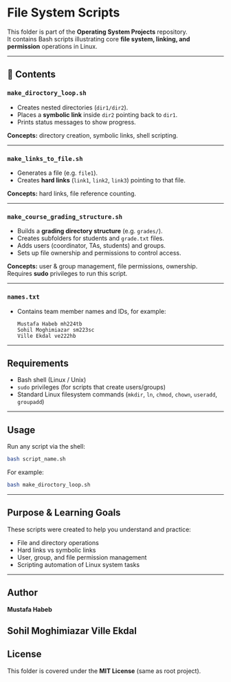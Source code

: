 # File System Scripts

This folder is part of the **Operating System Projects** repository.  
It contains Bash scripts illustrating core **file system, linking, and permission** operations in Linux.

---

## 📂 Contents

### `make_diroctory_loop.sh`
- Creates nested directories (`dir1/dir2`).  
- Places a **symbolic link** inside `dir2` pointing back to `dir1`.  
- Prints status messages to show progress.

**Concepts:** directory creation, symbolic links, shell scripting.

---

###  `make_links_to_file.sh`
- Generates a file (e.g. `file1`).  
- Creates **hard links** (`link1`, `link2`, `link3`) pointing to that file.  

**Concepts:** hard links, file reference counting.

---

###  `make_course_grading_structure.sh`
- Builds a **grading directory structure** (e.g. `grades/`).  
- Creates subfolders for students and `grade.txt` files.  
- Adds users (coordinator, TAs, students) and groups.  
- Sets up file ownership and permissions to control access.

**Concepts:** user & group management, file permissions, ownership.  
 Requires **sudo** privileges to run this script.

---

###  `names.txt`
- Contains team member names and IDs, for example:
  ```
  Mustafa Habeb mh224tb
  Sohil Moghimiazar sm223sc
  Ville Ekdal ve222hb
  ```

---

##  Requirements

- Bash shell (Linux / Unix)  
- `sudo` privileges (for scripts that create users/groups)  
- Standard Linux filesystem commands (`mkdir`, `ln`, `chmod`, `chown`, `useradd`, `groupadd`)  

---

##  Usage

Run any script via the shell:
```bash
bash script_name.sh
```

For example:
```bash
bash make_diroctory_loop.sh
```

---

##  Purpose & Learning Goals

These scripts were created to help you understand and practice:
- File and directory operations  
- Hard links vs symbolic links  
- User, group, and file permission management  
- Scripting automation of Linux system tasks

---

##  Author

**Mustafa Habeb** 

**Sohil Moghimiazar**
**Ville Ekdal**
---

##  License

This folder is covered under the **MIT License** (same as root project).
